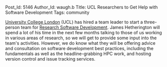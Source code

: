 Post_Id: 5146
Author_Id: waugh.b
Title: UCL Researchers to Get Help with Software Development
Tags: community

<p><a title="University College London" href="http://www.ucl.ac.uk/">University College London</a> (UCL) has hired a team leader to start a three-person team for <a title="UCL Research Software Development" href="http://blogs.ucl.ac.uk/research-software-development/">Research Software Development</a>. James Hetherington will spend a lot of his time in the next few months talking to those of us working in various areas of research, so we will get to provide some input into the team's activities. However, we do know what they will be offering advice and consultation on software development best practices, including the fundamentals as well as the headline-grabbing HPC work, and hosting version control and issue tracking services.</p>

